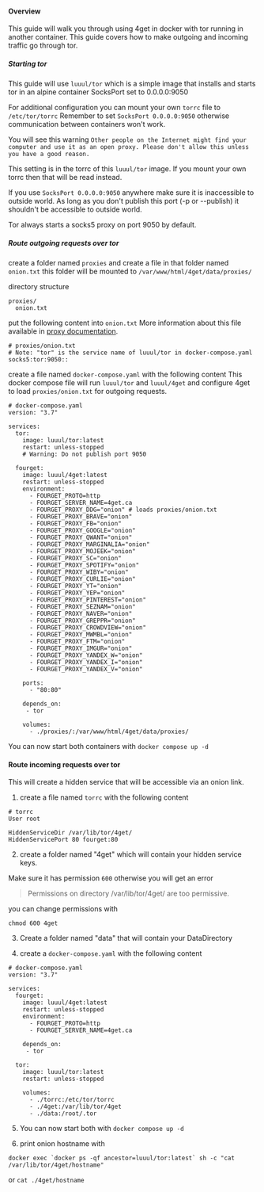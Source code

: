 #### Overview

This guide will walk you through using 4get in docker with tor running in
another container. This guide covers how to make outgoing and incoming traffic
go through tor.


##### Starting tor

This guide will use `luuul/tor` which is a simple image that installs and starts
tor in an alpine container SocksPort set to 0.0.0.0:9050 

For additional configuration you can mount your own `torrc` file to `/etc/tor/torrc` 
Remember to set `SocksPort 0.0.0.0:9050` otherwise communication between containers won't work.

You will see this warning `Other people on the Internet might find your computer and use it as an open proxy. Please don't allow this unless you have a good reason.`

This setting is in the torrc of this `luuul/tor` image. If you mount your own torrc then that will be read instead.

If you use `SocksPort 0.0.0.0:9050` anywhere make sure it is inaccessible to outside world.
As long as you don't publish this port (-p or --publish) it shouldn't be accessible to outside world.


Tor always starts a socks5 proxy on port 9050 by default.


##### Route outgoing requests over tor

create a folder named `proxies` and create a file in that folder named `onion.txt`
this folder will be mounted to `/var/www/html/4get/data/proxies/`

directory structure

```
proxies/
  onion.txt
```

put the following content into `onion.txt`
More information about this file available in [proxy documentation](./configure.md#Proxies).

```
# proxies/onion.txt
# Note: "tor" is the service name of luuul/tor in docker-compose.yaml
socks5:tor:9050::
```

create a file named `docker-compose.yaml` with the following content
This docker compose file will run `luuul/tor` and `luuul/4get` and configure 4get to load `proxies/onion.txt` for outgoing requests.

```
# docker-compose.yaml
version: "3.7"

services:
  tor:
    image: luuul/tor:latest
    restart: unless-stopped
    # Warning: Do not publish port 9050
    
  fourget:
    image: luuul/4get:latest
    restart: unless-stopped
    environment:
      - FOURGET_PROTO=http
      - FOURGET_SERVER_NAME=4get.ca
      - FOURGET_PROXY_DDG="onion" # loads proxies/onion.txt
      - FOURGET_PROXY_BRAVE="onion"
      - FOURGET_PROXY_FB="onion"
      - FOURGET_PROXY_GOOGLE="onion"
      - FOURGET_PROXY_QWANT="onion"
      - FOURGET_PROXY_MARGINALIA="onion"
      - FOURGET_PROXY_MOJEEK="onion"
      - FOURGET_PROXY_SC="onion"
      - FOURGET_PROXY_SPOTIFY="onion"
      - FOURGET_PROXY_WIBY="onion"
      - FOURGET_PROXY_CURLIE="onion"
      - FOURGET_PROXY_YT="onion"
      - FOURGET_PROXY_YEP="onion"
      - FOURGET_PROXY_PINTEREST="onion"
      - FOURGET_PROXY_SEZNAM="onion"
      - FOURGET_PROXY_NAVER="onion"
      - FOURGET_PROXY_GREPPR="onion"
      - FOURGET_PROXY_CROWDVIEW="onion"
      - FOURGET_PROXY_MWMBL="onion"
      - FOURGET_PROXY_FTM="onion"
      - FOURGET_PROXY_IMGUR="onion"
      - FOURGET_PROXY_YANDEX_W="onion"
      - FOURGET_PROXY_YANDEX_I="onion"
      - FOURGET_PROXY_YANDEX_V="onion"

    ports:
      - "80:80"
      
    depends_on:
     - tor
     
    volumes:
      - ./proxies/:/var/www/html/4get/data/proxies/
```

You can now start both containers with `docker compose up -d`


#### Route incoming requests over tor

This will create a hidden service that will be accessible via an onion link.

1. create a file named `torrc` with the following content

```
# torrc
User root

HiddenServiceDir /var/lib/tor/4get/
HiddenServicePort 80 fourget:80

```

2. create a folder named "4get" which will contain your hidden service keys.

Make sure it has permission `600` otherwise you will get an error

> Permissions on directory /var/lib/tor/4get/ are too permissive.

you can change permissions with 

```
chmod 600 4get
```

3. Create a folder named "data" that will contain your DataDirectory


4. create a `docker-compose.yaml` with the following content

```
# docker-compose.yaml
version: "3.7"

services:
  fourget:
    image: luuul/4get:latest
    restart: unless-stopped
    environment:
      - FOURGET_PROTO=http
      - FOURGET_SERVER_NAME=4get.ca

    depends_on:
     - tor
     
  tor:
    image: luuul/tor:latest
    restart: unless-stopped
    
    volumes:
      - ./torrc:/etc/tor/torrc
      - ./4get:/var/lib/tor/4get
      - ./data:/root/.tor
```

5. You can now start both with `docker compose up -d`

6. print onion hostname with 

```
docker exec `docker ps -qf ancestor=luuul/tor:latest` sh -c "cat /var/lib/tor/4get/hostname"
```

or `cat ./4get/hostname`
